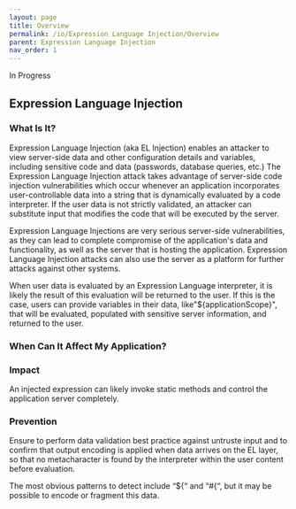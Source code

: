 ```yaml
---
layout: page
title: Overview
permalink: /io/Expression Language Injection/Overview
parent: Expression Language Injection
nav_order: 1
---
```


In Progress

## Expression Language Injection

### What Is It?

Expression Language Injection (aka EL Injection) enables an attacker to view server-side data and other configuration details and variables, including sensitive code and data (passwords, database queries, etc.) The Expression Language Injection attack takes advantage of server-side code injection vulnerabilities which occur whenever an application incorporates user-controllable data into a string that is dynamically evaluated by a code interpreter. If the user data is not strictly validated, an attacker can substitute input that modifies the code that will be executed by the server.

Expression Language Injections are very serious server-side vulnerabilities, as they can lead to complete compromise of the application's data and functionality, as well as the server that is hosting the application. Expression Language Injection attacks can also use the server as a platform for further attacks against other systems.


When user data is evaluated by an Expression Language interpreter, it is likely the result of this evaluation will be returned to the user. If this is the case, users can provide variables in their data, like\"\${applicationScope}\", that will be evaluated, populated with sensitive server information, and returned to the user. 




### When Can It Affect My Application?




### Impact 

An injected expression can likely invoke static methods and control the application server completely.


### Prevention 

Ensure to perform data validation best practice against untruste input and to confirm 
that output encoding is applied when data arrives on the EL layer, so that
no metacharacter is found by the interpreter within the user content before evaluation. 

The most obvious patterns to detect include “${“ and “#{“, but it may be possible to encode or fragment
this data.